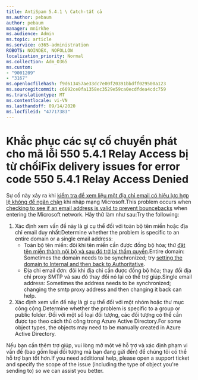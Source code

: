 ```yaml
---
title: AntiSpam 5.4.1 \ Catch-tất cả
ms.author: pebaum
author: pebaum
manager: mnirkhe
ms.audience: Admin
ms.topic: article
ms.service: o365-administration
ROBOTS: NOINDEX, NOFOLLOW
localization_priority: Normal
ms.collection: Adm_O365
ms.custom:
- "9001209"
- "3167"
ms.openlocfilehash: f9d613457ae33dc7e00f20391bbdff029500a123
ms.sourcegitcommit: c6692ce0fa1358ec3529e59ca0ecdfdea4cdc759
ms.translationtype: MT
ms.contentlocale: vi-VN
ms.lasthandoff: 09/14/2020
ms.locfileid: "47717383"
---
```

# <a name="fix-delivery-issues-for-error-code-550-541-relay-access-denied"></a><span data-ttu-id="3b11f-102">Khắc phục các sự cố chuyển phát cho mã lỗi 550 5.4.1 Relay Access bị từ chối</span><span class="sxs-lookup"><span data-stu-id="3b11f-102">Fix delivery issues for error code 550 5.4.1 Relay Access Denied</span></span>

<span data-ttu-id="3b11f-103">Sự cố này xảy ra khi [kiểm tra để xem liệu một địa chỉ email có hiệu lực hợp lệ không để ngăn chặn](https://docs.microsoft.com/exchange/mail-flow-best-practices/use-directory-based-edge-blocking) khi nhập mạng Microsoft.</span><span class="sxs-lookup"><span data-stu-id="3b11f-103">This problem occurs when [checking to see if an email address is valid to prevent bouncebacks](https://docs.microsoft.com/exchange/mail-flow-best-practices/use-directory-based-edge-blocking) when entering the Microsoft network.</span></span> <span data-ttu-id="3b11f-104">Hãy thử làm như sau:</span><span class="sxs-lookup"><span data-stu-id="3b11f-104">Try the following:</span></span>

1. <span data-ttu-id="3b11f-105">Xác định xem vấn đề này là gì cụ thể đối với toàn bộ tên miền hoặc địa chỉ email duy nhất:</span><span class="sxs-lookup"><span data-stu-id="3b11f-105">Determine whether the problem is specific to an entire domain or a single email address:</span></span>
    - <span data-ttu-id="3b11f-106">Toàn bộ tên miền: đôi khi tên miền cần được đồng bộ hóa; thử [đặt tên miền thành nội bộ và sau đó trở lại thẩm quyền](https://docs.microsoft.com/exchange/mail-flow-best-practices/manage-accepted-domains/manage-accepted-domains).</span><span class="sxs-lookup"><span data-stu-id="3b11f-106">Entire domain: Sometimes the domain needs to be synchronized; try [setting the domain to Internal and then back to Authoritative](https://docs.microsoft.com/exchange/mail-flow-best-practices/manage-accepted-domains/manage-accepted-domains).</span></span>
    - <span data-ttu-id="3b11f-107">Địa chỉ email đơn: đôi khi địa chỉ cần được đồng bộ hóa; thay đổi địa chỉ proxy SMTP và sau đó thay đổi nó lại có thể trợ giúp.</span><span class="sxs-lookup"><span data-stu-id="3b11f-107">Single email address: Sometimes the address needs to be synchronized; changing the smtp proxy address and then changing it back can help.</span></span>
2. <span data-ttu-id="3b11f-108">Xác định xem vấn đề này là gì cụ thể đối với một nhóm hoặc thư mục công cộng.</span><span class="sxs-lookup"><span data-stu-id="3b11f-108">Determine whether the problem is specific to a group or public folder.</span></span> <span data-ttu-id="3b11f-109">Đối với một số loại đối tượng, các đối tượng có thể cần được tạo theo cách thủ công trong Azure Active Directory.</span><span class="sxs-lookup"><span data-stu-id="3b11f-109">For some object types, the objects may need to be manually created in Azure Active Directory.</span></span>

<span data-ttu-id="3b11f-110">Nếu bạn cần thêm trợ giúp, vui lòng mở một vé hỗ trợ và xác định phạm vi vấn đề (bao gồm loại đối tượng mà bạn đang gửi đến) để chúng tôi có thể hỗ trợ bạn tốt hơn.</span><span class="sxs-lookup"><span data-stu-id="3b11f-110">If you need additional help, please open a support ticket and specify the scope of the issue (including the type of object you're sending to) so we can assist you better.</span></span>